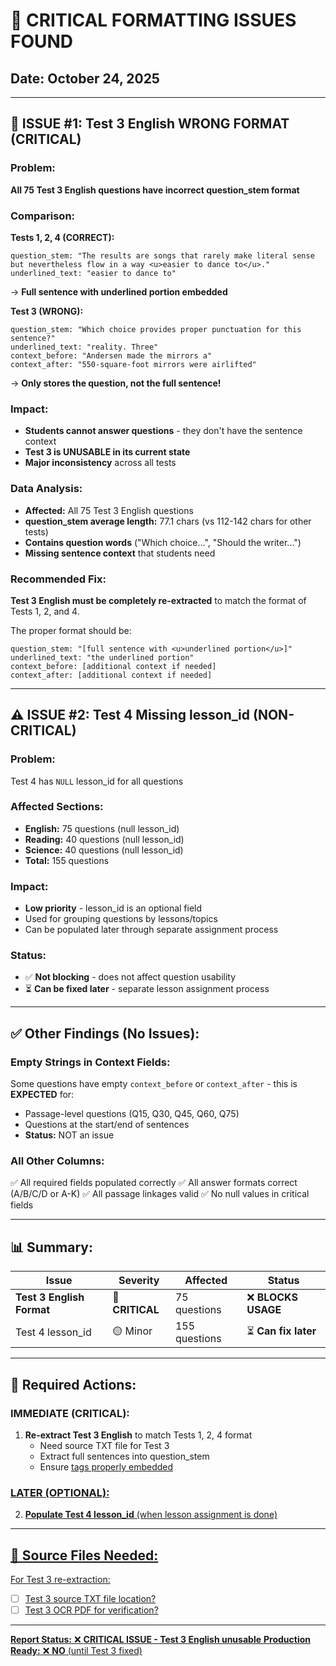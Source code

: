 # 🔴 CRITICAL FORMATTING ISSUES FOUND

## Date: October 24, 2025

---

## 🚨 ISSUE #1: Test 3 English WRONG FORMAT (CRITICAL)

### Problem:
**All 75 Test 3 English questions have incorrect question_stem format**

### Comparison:

**Tests 1, 2, 4 (CORRECT):**
```
question_stem: "The results are songs that rarely make literal sense but nevertheless flow in a way <u>easier to dance to</u>."
underlined_text: "easier to dance to"
```
→ **Full sentence with underlined portion embedded**

**Test 3 (WRONG):**
```
question_stem: "Which choice provides proper punctuation for this sentence?"
underlined_text: "reality. Three"
context_before: "Andersen made the mirrors a"
context_after: "550-square-foot mirrors were airlifted"
```
→ **Only stores the question, not the full sentence!**

### Impact:
- **Students cannot answer questions** - they don't have the sentence context
- **Test 3 is UNUSABLE in its current state**
- **Major inconsistency** across all tests

### Data Analysis:
- **Affected:** All 75 Test 3 English questions
- **question_stem average length:** 77.1 chars (vs 112-142 chars for other tests)
- **Contains question words** ("Which choice...", "Should the writer...")
- **Missing sentence context** that students need

### Recommended Fix:
**Test 3 English must be completely re-extracted** to match the format of Tests 1, 2, and 4.

The proper format should be:
```
question_stem: "[full sentence with <u>underlined portion</u>]"
underlined_text: "the underlined portion"
context_before: [additional context if needed]
context_after: [additional context if needed]
```

---

## ⚠️  ISSUE #2: Test 4 Missing lesson_id (NON-CRITICAL)

### Problem:
Test 4 has `NULL` lesson_id for all questions

### Affected Sections:
- **English:** 75 questions (null lesson_id)
- **Reading:** 40 questions (null lesson_id)
- **Science:** 40 questions (null lesson_id)
- **Total:** 155 questions

### Impact:
- **Low priority** - lesson_id is an optional field
- Used for grouping questions by lessons/topics
- Can be populated later through separate assignment process

### Status:
- ✅ **Not blocking** - does not affect question usability
- ⏳ **Can be fixed later** - separate lesson assignment process

---

## ✅ Other Findings (No Issues):

### Empty Strings in Context Fields:
Some questions have empty `context_before` or `context_after` - this is **EXPECTED** for:
- Passage-level questions (Q15, Q30, Q45, Q60, Q75)
- Questions at the start/end of sentences
- **Status:** NOT an issue

### All Other Columns:
✅ All required fields populated correctly
✅ All answer formats correct (A/B/C/D or A-K)
✅ All passage linkages valid
✅ No null values in critical fields

---

## 📊 Summary:

| Issue | Severity | Affected | Status |
|-------|----------|----------|--------|
| **Test 3 English Format** | 🔴 **CRITICAL** | 75 questions | ❌ **BLOCKS USAGE** |
| Test 4 lesson_id | 🟡 Minor | 155 questions | ⏳ **Can fix later** |

---

## 🎯 Required Actions:

### IMMEDIATE (CRITICAL):
1. **Re-extract Test 3 English** to match Tests 1, 2, 4 format
   - Need source TXT file for Test 3
   - Extract full sentences into question_stem
   - Ensure <u> tags properly embedded

### LATER (OPTIONAL):
2. **Populate Test 4 lesson_id** (when lesson assignment is done)

---

## 📁 Source Files Needed:

For Test 3 re-extraction:
- [ ] Test 3 source TXT file location?
- [ ] Test 3 OCR PDF for verification?

---

**Report Status:** ❌ **CRITICAL ISSUE - Test 3 English unusable**
**Production Ready:** ❌ **NO** (until Test 3 fixed)
